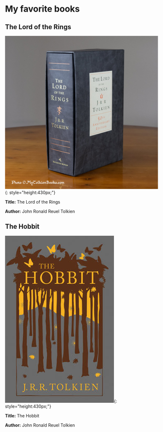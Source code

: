 # My favorite books

## The Lord of the Rings

![LOTR](img/lotr-us-50th.jpg){: style="height:430px;"}

**Title:** The Lord of the Rings

**Author:** John Ronald Reuel Tolkien

## The Hobbit

![Hobbit](img/the_hobbit.jpg){: style="height:430px;"}

**Title:** The Hobbit

**Author:** John Ronald Reuel Tolkien
